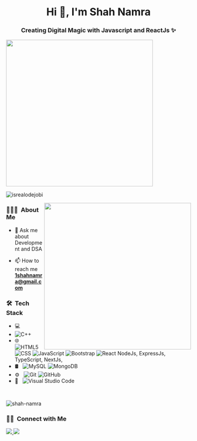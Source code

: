 
<h1 align="center">Hi 👋, I'm Shah Namra</h1>
<h3 align="center">Creating Digital Magic with Javascript and ReactJs ✨</h3>
<img align ="centre" width="400" src="https://camo.githubusercontent.com/8988ca833cce3de61942d07bd4f0963290360db1833cb9380e918d3043c7c586/68747470733a2f2f726561646d652d747970696e672d7376672e6865726f6b756170702e636f6d3f636f6c6f723d374333424544266c696e65733d57656c636f6d652b746f2b6d792b4769744875622b50726f66696c6521">

<p align="left"> <img src="https://komarev.com/ghpvc/?username=Shah-Namra&label=Profile%20views&color=0e75b6&style=flat" alt="isrealodejobi" />
</p>

<img align="right" width="400" src="https://user-images.githubusercontent.com/55389276/140866485-8fb1c876-9a8f-4d6a-98dc-08c4981eaf70.gif">
<h3> 👨🏻‍💻 &nbsp;About Me </h3>


- 💬 Ask me about Development and DSA

- 📫 How to reach me **1shahnamra@gmail.com**


<h3> 🛠 &nbsp;Tech Stack</h3>

- 💻 &nbsp;
- ![C++](https://img.shields.io/badge/-C++-333333?style=flat&logo=C%2B%2B&logoColor=00599C)
- 🌐 &nbsp;
  ![HTML5](https://img.shields.io/badge/-HTML5-333333?style=flat&logo=HTML5)
  ![CSS](https://img.shields.io/badge/-CSS-333333?style=flat&logo=CSS3&logoColor=1572B6)
  ![JavaScript](https://img.shields.io/badge/-JavaScript-333333?style=flat&logo=javascript)
  ![Bootstrap](https://img.shields.io/badge/-Bootstrap-333333?style=flat&logo=bootstrap&logoColor=563D7C)
  ![React](https://img.shields.io/badge/-React-333333?style=flat&logo=react) NodeJs, ExpressJs, TypeScript, NextJs, 
- 🛢 &nbsp;
  ![MySQL](https://img.shields.io/badge/-MySQL-333333?style=flat&logo=mysql)
  ![MongoDB](https://img.shields.io/badge/-MongoDB-333333?style=flat&logo=mongodb)
- ⚙️ &nbsp;
  ![Git](https://img.shields.io/badge/-Git-333333?style=flat&logo=git)
  ![GitHub](https://img.shields.io/badge/-GitHub-333333?style=flat&logo=github)
- 🔧 &nbsp;
  ![Visual Studio Code](https://img.shields.io/badge/-Visual%20Studio%20Code-333333?style=flat&logo=visual-studio-code&logoColor=007ACC)
<br/>

<p><img align="center" src="https://github-readme-stats.vercel.app/api/top-langs?username=shah-namra&show_icons=true&locale=en&layout=compact" alt="shah-namra" /></p>

<h3 > 🤝🏻 &nbsp;Connect with Me </h3>
<p >
  <a href="https://twitter.com/Namra_Shah_" target="_blank">
    <img src="https://img.shields.io/twitter/follow/Namra_Shah_?color=1DA1F2&label=Namra_Shah_&logo=X&style=for-the-badge">  
  </a>
  <a href="https://www.linkedin.com/in/shah-namra/" target="_blank">
    <img src="https://img.shields.io/badge/-Namra%20Shah-blue?style=for-the-badge&logo=Linkedin&logoColor=white&link=https://www.linkedin.com/in/shah-namra/">
  </a>
</p>
